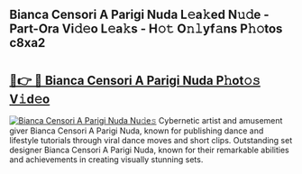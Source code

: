 ## Bianca Censori A Parigi Nuda L𝚎a𝚔ed N𝚞𝚍e - Part-Ora Vi𝚍𝚎o L𝚎a𝚔s - H𝚘𝚝 O𝚗𝚕yf𝚊ns P𝚑𝚘tos c8xa2

# <h2><a href="http://kf1c96o.oniu.top/?m=Bianca+Censori+A+Parigi+Nuda">🔗👉 🔴 Bianca Censori A Parigi Nuda P𝚑ot𝚘𝚜 V𝚒d𝚎o</a></h2>

[![Bianca Censori A Parigi Nuda Nu𝚍e𝚜](https://i.imgur.com/0qMVB7G.gif)](http://kf1c96o.oniu.top/?m=Bianca+Censori+A+Parigi+Nuda)
Cybernetic artist and amusement giver Bianca Censori A Parigi Nuda, known for publishing dance and lifestyle tutorials through viral dance moves and short clips. Outstanding set designer Bianca Censori A Parigi Nuda, known for their remarkable abilities and achievements in creating visually stunning sets.  
